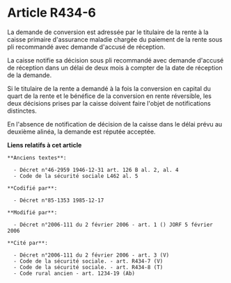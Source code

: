 # Article R434-6

La demande de conversion est adressée par le titulaire de la rente à la caisse primaire d'assurance maladie chargée du
paiement de la rente sous pli recommandé avec demande d'accusé de réception.

La caisse notifie sa décision sous pli recommandé avec demande d'accusé de réception dans un délai de deux mois à compter de
la date de réception de la demande.

Si le titulaire de la rente a demandé à la fois la conversion en capital du quart de la rente et le bénéfice de la conversion
en rente réversible, les deux décisions prises par la caisse doivent faire l'objet de notifications distinctes.

En l'absence de notification de décision de la caisse dans le délai prévu au deuxième alinéa, la demande est réputée
acceptée.

**Liens relatifs à cet article**

	**Anciens textes**:

	  - Décret n°46-2959 1946-12-31 art. 126 B al. 2, al. 4
	  - Code de la sécurité sociale L462 al. 5

	**Codifié par**:

	  - Décret n°85-1353 1985-12-17

	**Modifié par**:

	  - Décret n°2006-111 du 2 février 2006 - art. 1 () JORF 5 février 2006

	**Cité par**:

	  - Décret n°2006-111 du 2 février 2006 - art. 3 (V)
	  - Code de la sécurité sociale. - art. R434-7 (V)
	  - Code de la sécurité sociale. - art. R434-8 (T)
	  - Code rural ancien - art. 1234-19 (Ab)
